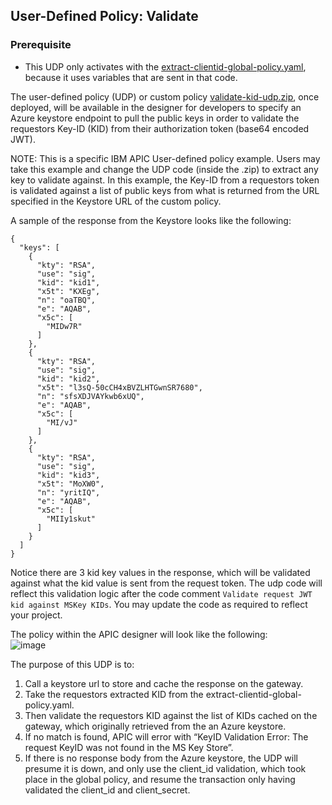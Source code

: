 ## User-Defined Policy: Validate

### Prerequisite
- This UDP only activates with the [extract-clientid-global-policy.yaml](https://github.com/ibmArtifacts/GlobalPolicy_and_UDP/blob/main/extract-clientid-global-policy.yaml), because it uses variables that are sent in that code.

The user-defined policy (UDP) or custom policy [validate-kid-udp.zip](https://github.com/ibmArtifacts/GlobalPolicy_and_UDP/blob/main/validate-kid-udp.zip), once deployed, will be available in the designer for developers to specify an Azure keystore endpoint to pull the public keys in order to validate the requestors Key-ID (KID) from their authorization token (base64 encoded JWT).  

NOTE: This is a specific IBM APIC User-defined policy example. Users may take this example and change the UDP code (inside the .zip) to extract any key to validate against. In this example, the Key-ID from a requestors token is validated against a list of public keys from what is returned from the URL specified in the Keystore URL of the custom policy.  

A sample of the response from the Keystore looks like the following:  
```
{
  "keys": [
    {
      "kty": "RSA",
      "use": "sig",
      "kid": "kid1",
      "x5t": "KXEg",
      "n": "oaTBQ",
      "e": "AQAB",
      "x5c": [
        "MIDw7R"
      ]
    },
    {
      "kty": "RSA",
      "use": "sig",
      "kid": "kid2",
      "x5t": "l3sQ-50cCH4xBVZLHTGwnSR7680",
      "n": "sfsXDJVAYkwb6xUQ",
      "e": "AQAB",
      "x5c": [
        "MI/vJ"
      ]
    },
    {
      "kty": "RSA",
      "use": "sig",
      "kid": "kid3",
      "x5t": "MoXW0",
      "n": "yritIQ",
      "e": "AQAB",
      "x5c": [
        "MIIy1skut"
      ]
    }
  ]
}
```  
Notice there are 3 kid key values in the response, which will be validated against what the kid value is sent from the request token. The udp code will reflect this validation logic after the code comment ``` Validate request JWT kid against MSKey KIDs ```. You may update the code as required to reflect your project.  

The policy within the APIC designer will look like the following:  
![image](https://user-images.githubusercontent.com/66093865/147147519-8daf4341-43f3-48bf-b253-2d764935816f.png)  

The purpose of this UDP is to:  
1.	Call a keystore url to store and cache the response on the gateway.  
2.	Take the requestors extracted KID from the extract-clientid-global-policy.yaml.  
3.	Then validate the requestors KID against the list of KIDs cached on the gateway, which originally retrieved from the an Azure keystore.  
4.	If no match is found, APIC will error with “KeyID Validation Error: The request KeyID was not found in the MS Key Store”.  
5.	If there is no response body from the Azure keystore, the UDP will presume it is down, and only use the client_id validation, which took place in the global policy, and resume the transaction only having validated the client_id and client_secret.  

